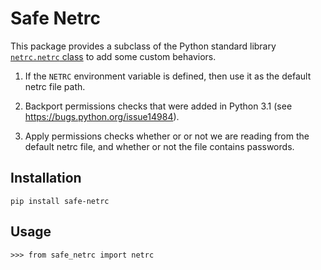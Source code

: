 # Safe Netrc

This package provides a subclass of the Python standard library
[`netrc.netrc` class](https://docs.python.org/3/library/netrc.html) to add some
custom behaviors.

1.   If the ``NETRC`` environment variable is defined, then use it as
     the default netrc file path.

2.   Backport permissions checks that were added in Python 3.1
     (see https://bugs.python.org/issue14984).

3.   Apply permissions checks whether or or not we are reading from the
     default netrc file, and whether or not the file contains passwords.

## Installation

    pip install safe-netrc

## Usage

    >>> from safe_netrc import netrc
